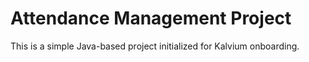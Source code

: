 # Attendance Management Project

This is a simple Java-based project initialized for Kalvium onboarding.
